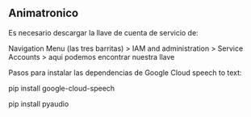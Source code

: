 ## Animatronico

Es necesario descargar la llave de cuenta de servicio de:

Navigation Menu (las tres barritas) > IAM and administration > Service Accounts > aqui podemos encontrar nuestra llave

Pasos para instalar las dependencias de Google Cloud speech to text:

pip install google-cloud-speech

pip install pyaudio
